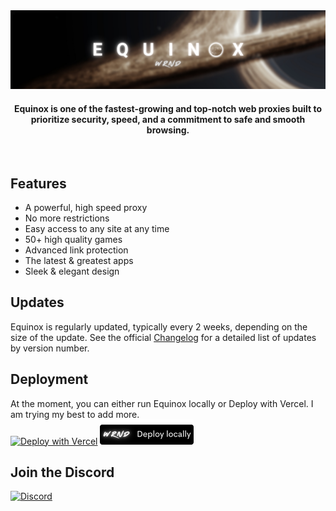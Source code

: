 <div align="center">
  <img src="https://github.com/wrndxyz/cdn/blob/main/assets/eqbanner.png?raw=true" alt="Logo">
</div>

<div align="center">
  <h4>Equinox is one of the fastest-growing and top-notch web proxies built to prioritize security, speed, and a commitment to safe and smooth browsing.</h4>
</div>
<br>

## Features
- A powerful, high speed proxy
- No more restrictions
- Easy access to any site at any time
- 50+ high quality games
- Advanced link protection
- The latest & greatest apps
- Sleek & elegant design

## Updates
Equinox is regularly updated, typically every 2 weeks, depending on the size of the update. See the official [Changelog](https://github.com/wrndxyz/Equinox/CHANGELOG.md) for a detailed list of updates by version number.

## Deployment
At the moment, you can either run Equinox locally or Deploy with Vercel. I am trying my best to add more.
<br>
[![Deploy with Vercel](https://binbashbanana.github.io/deploy-buttons/buttons/remade/vercel.svg)](https://vercel.com/new/clone?repositoryurl=https://github.com/wrndxyz/Equinox)
[![Deploy locally](https://raw.githubusercontent.com/wrndxyz/cdn/main/assets/localdeply_3.png)](https://github.com/wrndxyz/Equinox/wiki/Local-Deployment-Guide)

## Join the Discord
[![Discord](https://invidget.switchblade.xyz/H7JqRwykhk?theme=dark)](https://discord.gg/H7JqRwykhk)
